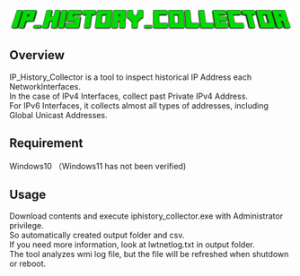 ![title](image/title.png "")

## Overview
IP_History_Collector is a tool to inspect historical IP Address each NetworkInterfaces.  
In the case of IPv4 Interfaces, collect past Private IPv4 Address.  
For IPv6 Interfaces, it collects almost all types of addresses, including Global Unicast Addresses.


## Requirement
Windows10
（Windows11 has not been verified)

## Usage
 Download contents and execute iphistory_collector.exe with Administrator privilege.  
 So automatically created output folder and csv.  
 If you need more information, look at lwtnetlog.txt in output folder.  
 The tool analyzes wmi log file, but the file will be refreshed when shutdown or reboot.
